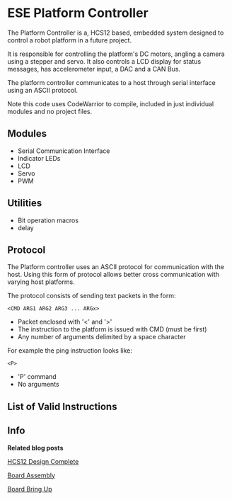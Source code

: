 
ESE Platform Controller
=======================

The Platform Controller is a, HCS12 based, embedded system designed to control a robot platform in a future project.

It is responsible for controlling the platform's DC motors, angling a camera using a stepper and servo. It also controls a LCD display for status messages, has accelerometer input, a DAC and a CAN Bus. 

The platform controller communicates to a host through serial interface using an ASCII protocol.

Note this code uses CodeWarrior to compile, included in just individual modules and no project files.

Modules
-------

* Serial Communication Interface
* Indicator LEDs
* LCD
* Servo
* PWM

Utilities
---------

* Bit operation macros
* delay

Protocol
--------

The Platform controller uses an ASCII protocol for communication with the host. Using this form of protocol allows better cross communication with varying host platforms.

The protocol consists of sending text packets in the form:

	<CMD ARG1 ARG2 ARG3 ... ARGx>

* Packet enclosed with '<' and '>'
* The instruction to the platform is issued with CMD (must be first)
* Any number of arguments delimited by a space character

For example the ping instruction looks like:

	<P>

* 'P' command
* No arguments

List of Valid Instructions
--------------------------

Info
----

**Related blog posts**

[HCS12 Design Complete](http://nnarain.github.io/2015/02/28/HCS12%20Board%20Complete!.html)

[Board Assembly](http://nnarain.github.io/2015/03/18/Board%20Assembly!!!.html)

[Board Bring Up](http://nnarain.github.io/2015/03/27/Board%20Bring%20Up.html)


